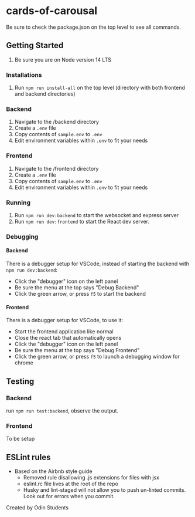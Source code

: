 # cards-of-carousal

Be sure to check the package.json on the top level to see all commands.

## **Getting Started**

1. Be sure you are on Node version 14 LTS

### Installations

1. Run `npm run install-all` on the top level (directory with both frontend and backend directories)

### Backend

1. Navigate to the /backend directory
2. Create a `.env` file
3. Copy contents of `sample.env` to `.env`
4. Edit environment variables within `.env` to fit your needs

### Frontend

1. Navigate to the /frontend directory
2. Create a `.env` file
3. Copy contents of `sample.env` to `.env`
4. Edit environment variables within `.env` to fit your needs

### Running

1. Run `npm run dev:backend` to start the websocket and express server
2. Run `npm run dev:frontend` to start the React dev server.

### Debugging

#### Backend

There is a debugger setup for VSCode, instead of starting the backend with `npm run dev:backend`:

- Click the "debugger" icon on the left panel
- Be sure the menu at the top says "Debug Backend"
- Click the green arrow, or press `f5` to start the backend

#### Frontend

There is a debugger setup for VSCode, to use it:

- Start the frontend application like normal
- Close the react tab that automatically opens
- Click the "debugger" icon on the left panel
- Be sure the menu at the top says "Debug Frontend"
- Click the green arrow, or press `f5` to launch a debugging window for chrome

## Testing

### Backend

run `npm run test:backend`, observe the output.

### Frontend

To be setup

## **ESLint rules**

- Based on the Airbnb style guide
  - Removed rule disallowing .js extensions for files with jsx
  - eslint.rc file lives at the root of the repo
  - Husky and lint-staged will not allow you to push un-linted commits. Look out for errors when you commit.

Created by Odin Students